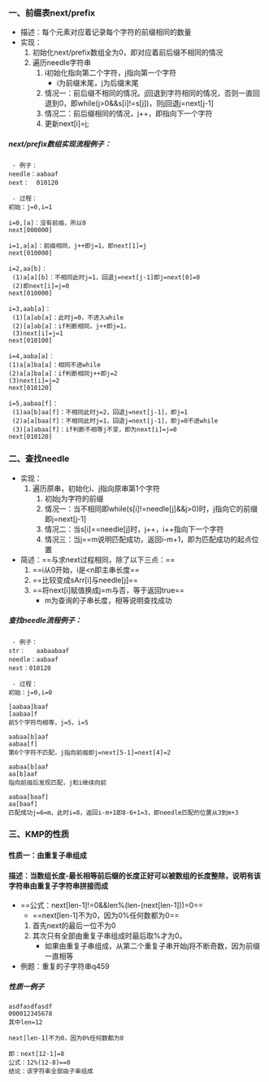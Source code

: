 ### 一、前缀表next/prefix
- 描述：每个元素对应着记录每个字符的前缀相同的数量
- 实现：
    1. 初始化next/prefix数组全为0，即对应着前后缀不相同的情况
    2. 遍历needle字符串
        1. i初始化指向第二个字符，j指向第一个字符
            - i为前缀末尾，j为后缀末尾
        2. 情况一：前后缀不相同的情况。j回退到字符相同的情况，否则一直回退到0，即while(j>0&&s[i]!=s[j])，则j回退j=next[j-1]
        3. 情况二：前后缀相同的情况，j++，即指向下一个字符
        4. 更新next[i]=j;

##### next/prefix数组实现流程例子：
```
 - 例子：
needle：aabaaf
next：  010120

 - 过程：
初始：j=0,i=1

i=0,[a]：没有前缀，所以0
next[000000]

i=1,a[a]：前缀相同，j++即j=1，即next[1]=j
next[010000]

i=2,aa[b]：
 (1)a[a][b]：不相同此时j=1，回退j=next[j-1]即j=next[0]=0
 (2)即next[i]=j=0
next[010000]

i=3,aab[a]：
 (1)[a]ab[a]：此时j=0，不进入while
 (2)[a]ab[a]：if判断相同，j++即j=1，
 (3)next[i]=j=1
next[010100]

i=4,aaba[a]：
(1)a[a]ba[a]：相同不进while
(2)a[a]ba[a]：if判断相同j++即j=2
(3)next[i]=j=2
next[010120]

i=5,aabaa[f]：
 (1)aa[b]aa[f]：不相同此时j=2，回退j=next[j-1]，即j=1
 (2)a[a]baa[f]：不相同此时j=1，回退j=next[j-1]，即j=0不进while
 (3)[a]abaa[f]：if判断不相等j不变，即为next[i]=j=0
next[010120]
```

### 二、查找needle
- 实现：
    1. 遍历原串，初始化i、j指向原串第1个字符
        1. 初始j为字符的前缀
        2. 情况一：当不相同即while(s[i]!=needle[j]&&j>0)时，j指向它的前缀即j=next[j-1]
        2. 情况二：当s[i]==needle[j]时，j++，i++指向下一个字符
        3. 情况三：当j==m说明匹配成功，返回i-m+1，即为匹配成功的起点位置
- 简述：==与求next过程相同，除了以下三点：==
    1. ==i从0开始，i是<n即主串长度==
    2. ==比较变成sArr[i]与needle[j]==
    3. ==将next[i]赋值换成j=m与否，等于返回true==
        - m为查询的子串长度，相等说明查找成功

##### 查找needle流程例子：
```
 - 例子：
str：   aabaabaaf
needle：aabaaf
next：010120

 - 过程：
初始：j=0,i=0

[aabaa]baaf
[aabaa]f
前5个字符均相等，j=5，i=5

aabaa[b]aaf
aabaa[f]
第6个字符不匹配，j指向前缀即j=next[5-1]=next[4]=2

aabaa[b]aaf
aa[b]aaf
指向前缀后发现匹配，j和i继续向前

aabaa[baaf]
aa[baaf]
匹配成功j=6=m，此时i=8，返回i-m+1即8-6+1=3，即needle匹配的位置从3到m+3
```

### 三、KMP的性质
#### 性质一：由重复子串组成
#### 描述：当数组长度-最长相等前后缀的长度正好可以被数组的长度整除，说明有该字符串由重复子字符串拼接而成
- ==公式：next[len-1]!=0&&len%(len-(next[len-1]))=0==
    - ==next[len-1]不为0，因为0%任何数都为0==
    1. 首先next的最后一位不为0
    2. 其次只有全部由重复子串组成时最后取%才为0。
        - 如果由重复子串组成，从第二个重复子串开始j将不断奇数，因为前缀一直相等
- 例题：重复的子字符串q459

##### 性质一例子
```
asdfasdfasdf
000012345678
其中len=12

next[len-1]不为0，因为0%任何数都为0

即：next[12-1]=8
公式：12%(12-8)==0
结论：该字符串全部由子串组成
```
